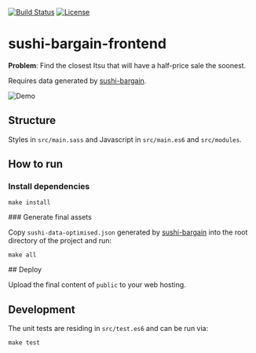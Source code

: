 [![Build Status](https://travis-ci.org/nlindblad/sushi-bargain-frontend.svg?branch=master)](https://travis-ci.org/nlindblad/sushi-bargain-frontend)
[![License](https://img.shields.io/badge/license-MIT-blue.svg)](http://opensource.org/licenses/MIT)

# sushi-bargain-frontend

**Problem**: Find the closest Itsu that will have a half-price sale the soonest.

Requires data generated by [sushi-bargain](https://github.com/nlindblad/sushi-bargain).

![Demo](https://d2tjdh98vh6jzp.cloudfront.net/images/projects/sushi-bargain/sushi-bargain-demo.gif)

## Structure

Styles in `src/main.sass` and Javascript in `src/main.es6` and `src/modules`.

## How to run

### Install dependencies

    make install

### Generate final assets

Copy `sushi-data-optimised.json` generated by [sushi-bargain](https://github.com/nlindblad/sushi-bargain) into the root directory of the project and run:

    make all

## Deploy

Upload the final content of `public` to your web hosting.

## Development

The unit tests are residing in `src/test.es6` and can be run via:

    make test
